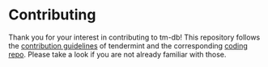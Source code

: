 # Contributing

Thank you for your interest in contributing to tm-db!
This repository follows the [contribution guidelines] of tendermint and the corresponding [coding repo].
Please take a look if you are not already familiar with those.

[contribution guidelines]: https://github.com/tendermint/tendermint/blob/master/CONTRIBUTING.md
[coding repo]: https://github.com/tendermint/coding
